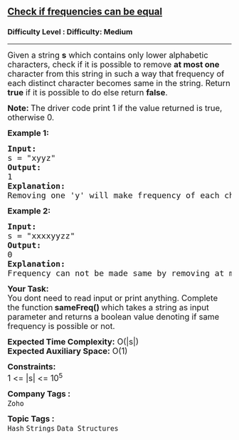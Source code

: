 <h2><a href="https://www.geeksforgeeks.org/problems/check-frequencies4211/1?page=1&category=Strings&status=unsolved&sortBy=submissions">Check if frequencies can be equal</a></h2><h3>Difficulty Level : Difficulty: Medium</h3><hr><div class="problems_problem_content__Xm_eO"><p><span style="font-size: 18px;">Given a string <strong>s</strong> which contains only lower alphabetic characters, check if it is possible to remove <strong>at most one</strong> character from this string in such a way that frequency of each distinct character becomes same in the string. R</span><span style="font-size: 18px;">eturn <strong>true</strong> if it is possible to do else return <strong>false</strong>.</span></p>
<p><strong style="font-size: 18px;">Note:&nbsp;</strong><span style="font-size: 18px;">The driver code print 1 if the value returned is true, otherwise 0.</span></p>
<p><strong><span style="font-size: 18px;">Example 1:</span></strong></p>
<pre><span style="font-size: 18px;"><strong>Input:</strong>
s = "xyyz"
<strong>Output:</strong> <br>1 
<strong>Explanation:</strong> <br>Removing one 'y' will make frequency of each character to be 1.</span></pre>
<p><span style="font-size: 18px;"><strong>Example 2:</strong></span></p>
<pre><span style="font-size: 18px;"><strong>Input:</strong>
s = "xxxxyyzz"
<strong>Output:</strong> <br>0
<strong>Explanation:</strong> <br>Frequency can not be made same by removing at most one character.</span></pre>
<p><span style="font-size: 18px;"><strong>Your Task: &nbsp;</strong><br>You dont need to read input or print anything. Complete the function<strong> sameFreq() </strong>which takes a string as input parameter and returns a boolean value denoting if same frequency is possible or not.</span></p>
<p><span style="font-size: 18px;"><strong>Expected Time Complexity:</strong> O(|s|)&nbsp;<br><strong>Expected Auxiliary Space:</strong> O(1)</span></p>
<p><span style="font-size: 18px;"><strong>Constraints:</strong><br>1 &lt;= |s|&nbsp;&lt;= 10<sup>5</sup></span></p></div><p><span style=font-size:18px><strong>Company Tags : </strong><br><code>Zoho</code>&nbsp;<br><p><span style=font-size:18px><strong>Topic Tags : </strong><br><code>Hash</code>&nbsp;<code>Strings</code>&nbsp;<code>Data Structures</code>&nbsp;